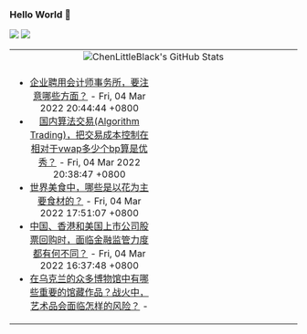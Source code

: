 ### Hello World 👋

[![](https://img.shields.io/badge/@ChenLittleBlack-1a6c81?style=flat&logo=java&logoColor=1a6c81&label=Java&colorA=ffffff)](https://www.java.com/)
[![](https://img.shields.io/badge/@ChenLittleBlack-41b883?style=flat&logo=vuedotjs&logoColor=41b883&label=Vue&colorA=ffffff)](https://cn.vuejs.org/)

<table>
<tr>
<td colspan="2" style="text-align: center;">
<img alt="ChenLittleBlack's GitHub Stats" src="https://github-readme-stats.vercel.app/api?username=ChenLittleBlack&show_icons=true&icon_color=CE1D2D&text_color=718096&bg_color=ffffff&hide_title=true" />
</td>
</tr>
<tr>
<td align="center" valign="middle">

<!-- START_SECTION:blog -->
* <a href='http://www.zhihu.com/question/421067077/answer/1514846077?utm_campaign=rss&utm_medium=rss&utm_source=rss&utm_content=title' target='_blank'>企业聘用会计师事务所，要注意哪些方面？</a> - Fri, 04 Mar 2022 20:44:44 +0800
* <a href='http://www.zhihu.com/question/319848116/answer/653629133?utm_campaign=rss&utm_medium=rss&utm_source=rss&utm_content=title' target='_blank'>国内算法交易(Algorithm Trading)，把交易成本控制在相对于vwap多少个bp算是优秀？</a> - Fri, 04 Mar 2022 20:38:47 +0800
* <a href='http://www.zhihu.com/question/519361002/answer/2370660971?utm_campaign=rss&utm_medium=rss&utm_source=rss&utm_content=title' target='_blank'>世界美食中，哪些是以花为主要食材的？</a> - Fri, 04 Mar 2022 17:51:07 +0800
* <a href='http://www.zhihu.com/question/519865670/answer/2373990745?utm_campaign=rss&utm_medium=rss&utm_source=rss&utm_content=title' target='_blank'>中国、香港和美国上市公司股票回购时，面临金融监管力度都有何不同？</a> - Fri, 04 Mar 2022 16:37:48 +0800
* <a href='http://www.zhihu.com/question/518636519/answer/2372871116?utm_campaign=rss&utm_medium=rss&utm_source=rss&utm_content=title' target='_blank'>在乌克兰的众多博物馆中有哪些重要的馆藏作品？战火中，艺术品会面临怎样的风险？</a> - 
<!-- END_SECTION:blog -->

</td>
<td valign="middle" width="50%">

<!-- START_SECTION:douban -->

<!-- END_SECTION:douban -->

</td>
</tr>
</table>
